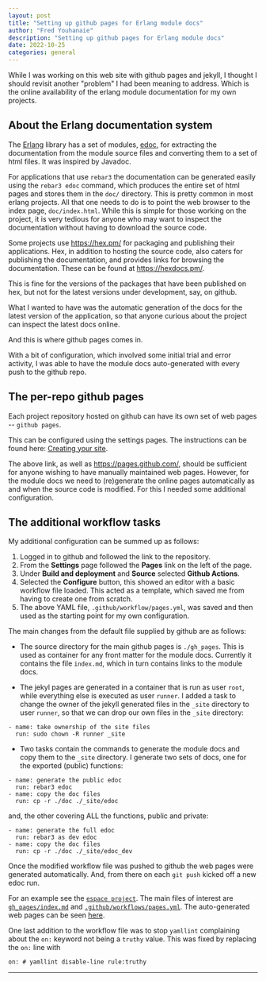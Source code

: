 ```yaml
---
layout: post
title: "Setting up github pages for Erlang module docs"
author: "Fred Youhanaie"
description: "Setting up github pages for Erlang module docs"
date: 2022-10-25
categories: general
---
```


While I was working on this web site with github pages and jekyll, I thought I
should revisit another "problem" I had been meaning to address. Which is the
online availability of the erlang module documentation for my own projects.

## About the Erlang documentation system

The [Erlang](https://erlang.org) library has a set of modules,
[edoc](https://www.erlang.org/doc/apps/edoc/chapter.html), for extracting the
documentation from the module source files and converting them to a set of html
files. It was inspired by Javadoc.

For applications that use `rebar3` the documentation can be generated easily
using the `rebar3 edoc` command, which produces the entire set of html pages and
stores them in the `doc/` directory. This is pretty common in most erlang
projects. All that one needs to do is to point the web browser to the index
page, `doc/index.html`. While this is simple for those working on the project,
it is very tedious for anyone who may want to inspect the documentation without
having to download the source code.

Some projects use <https://hex.pm/> for packaging and publishing their
applications. Hex, in addition to hosting the source code, also caters for
publishing the documentation, and provides links for browsing the documentation.
These can be found at <https://hexdocs.pm/>.

This is fine for the versions of the packages that have been published on hex,
but not for the latest versions under development, say, on github.

What I wanted to have was the automatic generation of the docs for the latest
version of the application, so that anyone curious about the project can inspect
the latest docs online.

And this is where github pages comes in.

With a bit of configuration, which involved some initial trial and error
activity, I was able to have the module docs auto-generated with every push to
the github repo.

## The per-repo github pages

Each project repository hosted on github can have its own set of web pages --
`github pages`.

This can be configured using the settings pages. The instructions can be found
here:
[Creating your site](https://docs.github.com/en/pages/getting-started-with-github-pages/creating-a-github-pages-site#creating-your-site).

The above link, as well as <https://pages.github.com/>, should be sufficient for
anyone wishing to have manually maintained web pages. However, for the module
docs we need to (re)generate the online pages automatically as and when the
source code is modified. For this I needed some additional configuration.

## The additional workflow tasks

My additional configuration can be summed up as follows:

1. Logged in to github and followed the link to the repository.
1. From the **Settings** page followed the **Pages** link on the left of the page.
1. Under **Build and deployment** and **Source** selected **Github Actions**.
1. Selected the **Configure** button, this showed an editor with a basic
   workflow file loaded. This acted as a template, which saved me from having to
   create one from scratch.
1. The above YAML file, `.github/workflow/pages.yml`, was saved and then used as
   the starting point for my own configuration.

The main changes from the default file supplied by github are as follows:

* The source directory for the main github pages is `./gh_pages`. This is used
  as container for any front matter for the module docs. Currently it contains
  the file `index.md`, which in turn contains links to the module docs.
  
* The jekyl pages are generated in a container that is run as user `root`, while
  everything else is executed as user `runner`. I added a task to change the
  owner of the jekyll generated files in the `_site` directory to user `runner`,
  so that we can drop our own files in the `_site` directory:

```
- name: take ownership of the site files
  run: sudo chown -R runner _site
```

* Two tasks contain the commands to generate the module docs and copy them to
  the `_site` directory. I generate two sets of docs, one for the exported
  (public) functions:

```
- name: generate the public edoc
  run: rebar3 edoc
- name: copy the doc files
  run: cp -r ./doc ./_site/edoc
```

and, the other covering ALL the functions, public and private:

```
- name: generate the full edoc
  run: rebar3 as dev edoc
- name: copy the doc files
  run: cp -r ./doc ./_site/edoc_dev
```

Once the modified workflow file was pushed to github the web pages were
generated automatically. And, from there on each `git push` kicked off a new
edoc run.

For an example see the [`espace
project`](https://github.com/fredyouhanaie/espace). The main files of interest
are
[`gh_pages/index.md`](https://github.com/fredyouhanaie/espace/blob/master/gh_pages/index.md)
and
[`.github/workflows/pages.yml`](https://github.com/fredyouhanaie/espace/blob/master/.github/workflows/pages.yml).
The auto-generated web pages can be seen
[here](https://fredyouhanaie.github.io/espace).

One last addition to the workflow file was to stop `yamllint` complaining about
the `on:` keyword not being a `truthy` value. This was fixed by replacing the
`on:` line with

```
on: # yamllint disable-line rule:truthy
```

---
